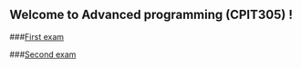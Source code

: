## Welcome to Advanced programming (CPIT305) !


###[First exam](FirstExam.md)

###[Second exam](SecondExam.md)
